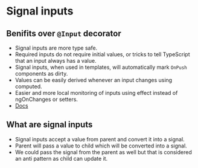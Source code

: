 # Signal inputs

## Benifits over `@Input` decorator

- Signal inputs are more type safe.
- Required inputs do not require initial values, or tricks to tell TypeScript that an input always has a value.
- Signal inputs, when used in templates, will automatically mark `OnPush` components as dirty.
- Values can be easily derived whenever an input changes using computed.
- Easier and more local monitoring of inputs using effect instead of ngOnChanges or setters.
- [Docs](https://angular.dev/guide/signals/inputs#why-should-we-use-signal-inputs-and-not-input)

## What are signal inputs

- Signal inputs accept a value from parent and convert it into a signal.
- Parent will pass a value to child which will be converted into a signal. 
- We could pass the signal from the parent as well but that is considered an anti pattern as child can update it.

